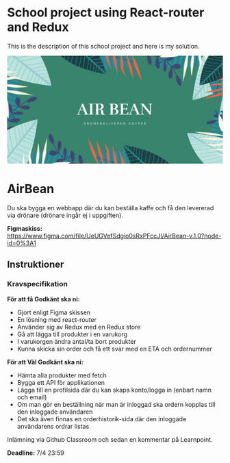 # School project using React-router and Redux

This is the description of this school project and here is my solution. 


![AirBean](poster.png)

# AirBean

Du ska bygga en webbapp där du kan beställa kaffe och få den levererad via drönare (drönare ingår ej i uppgiften).

**Figmaskiss:** https://www.figma.com/file/UeUGVefSdgio0sRxPFccJI/AirBean-v.1.0?node-id=0%3A1

## Instruktioner

### Kravspecifikation

**För att få Godkänt ska ni:**

* Gjort enligt Figma skissen
* En lösning med react-router
* Använder sig av Redux med en Redux store
* Gå att lägga till produkter i en varukorg
* I varukorgen ändra antal/ta bort produkter
* Kunna skicka sin order och få ett svar med en ETA och ordernummer

**För att Väl Godkänt ska ni:**

* Hämta alla produkter med fetch
* Bygga ett API för applikationen
* Lägga till en profilsida där du kan skapa konto/logga in (enbart namn och email)
* Om man gör en beställning när man är inloggad ska ordern kopplas till den inloggade användaren
* Det ska även finnas en orderhistorik-sida där den inloggade användarens ordrar listas

Inlämning via Github Classroom och sedan en kommentar på Learnpoint.

**Deadline:** 7/4 23:59
